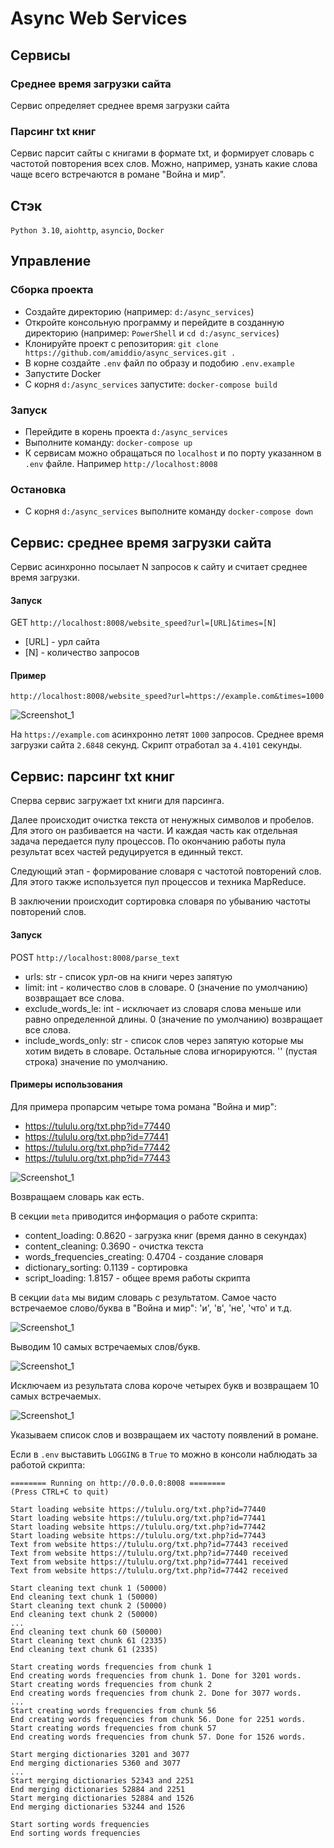 # Async Web Services

## Сервисы

### Среднее время загрузки сайта

Сервис определяет среднее время загрузки сайта

### Парсинг txt книг

Сервис парсит сайты с книгами в формате txt, и формирует словарь с частотой повторения всех слов. 
Можно, например, узнать какие слова чаще всего встречаются в романе "Война и мир".

## Стэк

`Python 3.10`, `aiohttp`, `asyncio`, `Docker`

## Управление

### Сборка проекта

* Создайте директорию (например: `d:/async_services`)
* Откройте консольную программу и перейдите в созданную директорию (например: `PowerShell` и `cd d:/async_services`)
* Клонируйте проект с репозитория: `git clone https://github.com/amiddio/async_services.git .`
* В корне создайте `.env` файл по образу и подобию `.env.example`
* Запустите Docker
* С корня `d:/async_services` запустите: `docker-compose build`

### Запуск

* Перейдите в корень проекта `d:/async_services`
* Выполните команду: `docker-compose up`
* К сервисам можно обращаться по `localhost` и по порту указанном в `.env` файле. Например `http://localhost:8008`

### Остановка

* С корня `d:/async_services` выполните команду `docker-compose down`

## Сервис: среднее время загрузки сайта

Сервис асинхронно посылает N запросов к сайту и считает среднее время загрузки.

#### Запуск

GET `http://localhost:8008/website_speed?url=[URL]&times=[N]`

* [URL] - урл сайта
* [N] - количество запросов

#### Пример

`http://localhost:8008/website_speed?url=https://example.com&times=1000`

![Screenshot_1](/screenshots/website_speed.png)

На `https://example.com` асинхронно летят `1000` запросов. 
Среднее время загрузки сайта `2.6848` секунд. 
Скрипт отработал за `4.4101` секунды.

## Сервис: парсинг txt книг

Сперва сервис загружает txt книги для парсинга. 

Далее происходит очистка текста от ненужных символов и пробелов. Для этого он разбивается на части. 
И каждая часть как отдельная задача передается пулу процессов. По окончанию работы пула результат всех частей редуцируется в единный текст.

Следующий этап - формирование словаря с частотой повторений слов. Для этого также используется пул процессов и техника MapReduce.

В заключении происходит сортировка словаря по убыванию частоты повторений слов.

#### Запуск

POST `http://localhost:8008/parse_text`

* urls: str - список урл-ов на книги через запятую
* limit: int - количество слов в словаре. 0 (значение по умолчанию) возвращает все слова.
* exclude_words_le: int - исключает из словаря слова меньше или равно определенной длины. 0 (значение по умолчанию) возвращает все слова.
* include_words_only: str - список слов через запятую которые мы хотим видеть в словаре. Остальные слова игнорируются. '' (пустая строка) значение по умолчанию.

#### Примеры использования

Для примера пропарсим четыре тома романа "Война и мир":
* https://tululu.org/txt.php?id=77440
* https://tululu.org/txt.php?id=77441
* https://tululu.org/txt.php?id=77442
* https://tululu.org/txt.php?id=77443

![Screenshot_1](/screenshots/parse_text_1.png)

Возвращаем словарь как есть.

В секции `meta` приводится информация о работе скрипта: 
* content_loading: 0.8620 - загрузка книг (время данно в секундах)
* content_cleaning: 0.3690 - очистка текста
* words_frequencies_creating: 0.4704 - создание словаря
* dictionary_sorting: 0.1139 - сортировка
* script_loading: 1.8157 - общее время работы скрипта

В секции `data` мы видим словарь с результатом. 
Самое часто встречаемое слово/буква в "Война и мир": 'и', 'в', 'не', 'что' и т.д.

![Screenshot_1](/screenshots/parse_text_2.png)

Выводим 10 самых встречаемых слов/букв.

![Screenshot_1](/screenshots/parse_text_3.png)

Исключаем из результата слова короче четырех букв и возвращаем 10 самых встречаемых.

![Screenshot_1](/screenshots/parse_text_4.png)

Указываем список слов и возвращаем их частоту появлений в романе.

Если в `.env` выставить `LOGGING` в `True` то можно в консоли наблюдать за работой скрипта:

```
======== Running on http://0.0.0.0:8008 ========
(Press CTRL+C to quit)

Start loading website https://tululu.org/txt.php?id=77440
Start loading website https://tululu.org/txt.php?id=77441
Start loading website https://tululu.org/txt.php?id=77442
Start loading website https://tululu.org/txt.php?id=77443
Text from website https://tululu.org/txt.php?id=77443 received
Text from website https://tululu.org/txt.php?id=77440 received
Text from website https://tululu.org/txt.php?id=77441 received
Text from website https://tululu.org/txt.php?id=77442 received

Start cleaning text chunk 1 (50000)
End cleaning text chunk 1 (50000)
Start cleaning text chunk 2 (50000)
End cleaning text chunk 2 (50000)
...
End cleaning text chunk 60 (50000)
Start cleaning text chunk 61 (2335)
End cleaning text chunk 61 (2335)

Start creating words frequencies from chunk 1
End creating words frequencies from chunk 1. Done for 3201 words.
Start creating words frequencies from chunk 2
End creating words frequencies from chunk 2. Done for 3077 words.
...
Start creating words frequencies from chunk 56
End creating words frequencies from chunk 56. Done for 2251 words.
Start creating words frequencies from chunk 57
End creating words frequencies from chunk 57. Done for 1526 words.

Start merging dictionaries 3201 and 3077
End merging dictionaries 5360 and 3077
...
Start merging dictionaries 52343 and 2251
End merging dictionaries 52884 and 2251
Start merging dictionaries 52884 and 1526
End merging dictionaries 53244 and 1526

Start sorting words frequencies
End sorting words frequencies
```
